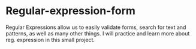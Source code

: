 # Regular-expression-form
Regular Expressions allow us to easily validate forms, search for text and patterns, as well as many other things. I will practice and learn more about reg. expression in this small project.
